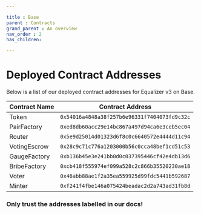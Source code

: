 ```yaml
---

title : Base
parent : Contracts
grand_parent : An overview
nav_order : 2
has_children:

---
```


# Deployed Contract Addresses 

Below is a list of our deployed contract addresses for Equalizer v3 on Base.


| Contract Name  |  Contract Address                            |
| -------------  |  ------------------------------------------- |
| Token          | `0x54016a4848a38f257b6e96331f7404073fd9c32c` |
| PairFactory    | `0xed8db60acc29e14bc867a497d94ca6e3ceb5ec04` | 
| Router         | `0x5e9d25014d01323d6f8c0c6640572e4444d11c94` |
| VotingEscrow   | `0x28c9c71c776a1203000b56c0cca48bef1cd51c53` |
| GaugeFactory   | `0xb136b45e3e241bb0d0c037395446cf42e4db13d6` | 
| BribeFactory   | `0xcb418f555974ef099a528c2c866b35520230ae18` |
| Voter          | `0x46abb88ae1f2a35ea559925d99fdc5441b592687` |
| Minter         | `0xf241f4fbe146a075424beadac2d2a743ad31fb8d` |



### Only trust the addresses labelled in our docs!
